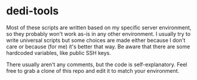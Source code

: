 # dedi-tools
Most of these scripts are written based on my specific server environment, so they probably won't work as-is in any other environment.
I usually try to write universal scripts but some choices are made either because I don't care or because (for me) it's better that way.
Be aware that there are some hardcoded variables, like public SSH keys.

There usually aren't any comments, but the code is self-explanatory. Feel free to grab a clone of this repo and edit it to match your environment.
